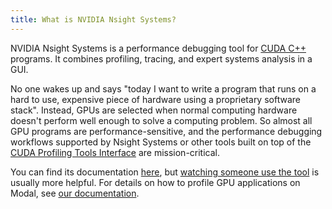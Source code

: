 ```yaml
---
title: What is NVIDIA Nsight Systems?
---
```


NVIDIA Nsight Systems is a performance debugging tool for
[CUDA C++](/gpu-glossary/host-software/cuda-c) programs. It combines profiling,
tracing, and expert systems analysis in a GUI.

No one wakes up and says "today I want to write a program that runs on a hard to
use, expensive piece of hardware using a proprietary software stack". Instead,
GPUs are selected when normal computing hardware doesn't perform well enough to
solve a computing problem. So almost all GPU programs are performance-sensitive,
and the performance debugging workflows supported by Nsight Systems or other
tools built on top of the
[CUDA Profiling Tools Interface](/gpu-glossary/host-software/cupti) are
mission-critical.

You can find its documentation
[here](https://docs.nvidia.com/nsight-systems/index.html), but
[watching someone use the tool](https://www.youtube.com/watch?v=dUDGO66IadU) is
usually more helpful. For details on how to profile GPU applications on Modal,
see [our documentation](https://modal.com/docs/examples/nsys).
